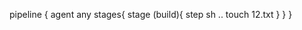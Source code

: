 pipeline {
    agent any 
    stages{
        stage (build){
            step 
            sh ..
            touch 12.txt
        }
    }
}